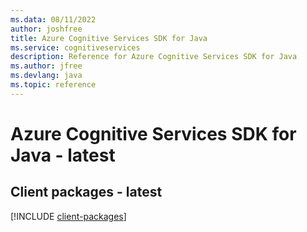 ```yaml
---
ms.data: 08/11/2022
author: joshfree
title: Azure Cognitive Services SDK for Java
ms.service: cognitiveservices
description: Reference for Azure Cognitive Services SDK for Java
ms.author: jfree
ms.devlang: java
ms.topic: reference
---
```

# Azure Cognitive Services SDK for Java - latest

## Client packages - latest
[!INCLUDE [client-packages](cognitive-services-client-index.md)]